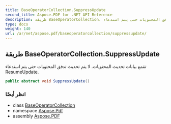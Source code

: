 ```yaml
---
title: BaseOperatorCollection.SuppressUpdate
second_title: Aspose.PDF for .NET API Reference
description: طريقة BaseOperatorCollection. تقمع بيانات تحديث المحتويات. لا يتم تحديث تدفق المحتويات حتى يتم استدعاء ResumeUpdate
type: docs
weight: 140
url: /ar/net/aspose.pdf/baseoperatorcollection/suppressupdate/
---
```

## طريقة BaseOperatorCollection.SuppressUpdate

تقمع بيانات تحديث المحتويات. لا يتم تحديث تدفق المحتويات حتى يتم استدعاء ResumeUpdate.

```csharp
public abstract void SuppressUpdate()
```

### انظر أيضًا

* class [BaseOperatorCollection](../)
* namespace [Aspose.Pdf](../../../aspose.pdf/)
* assembly [Aspose.PDF](../../../)